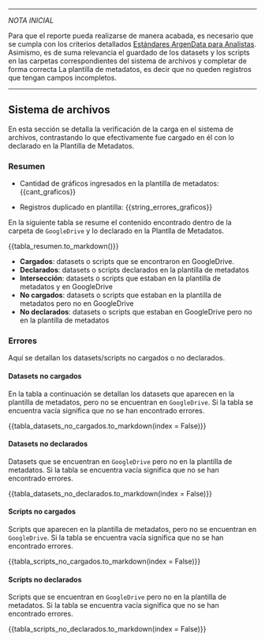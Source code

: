 
***
*NOTA INICIAL*

Para que el reporte pueda realizarse de manera acabada, es necesario que se cumpla con los criterios detallados [Estándares ArgenData para Analistas](https://docs.google.com/document/d/1JZm8BAnqNqzOITUNJi4sdjYePDHEY3nZI712BwUwAes/edit?usp=sharing). Asimismo, es de suma relevancia el guardado de los  datasets y los scripts en las carpetas correspondientes del sistema de archivos y completar de forma correcta La plantilla de metadatos, es decir que no queden registros que tengan campos incompletos.

***

## Sistema de archivos

En esta sección se detalla la verificación de la carga en el sistema de archivos, 
contrastando lo que efectivamente fue cargado en él con lo declarado en la Plantilla de Metadatos.

### Resumen


- Cantidad de gráficos ingresados en la plantilla de metadatos: {{cant_graficos}} 


- Registros duplicado en plantilla: {{string_errores_graficos}}

En la siguiente tabla se resume el contenido encontrado dentro de la carpeta de `GoogleDrive` y lo declarado en la Plantlla de Metadatos.


{{tabla_resumen.to_markdown()}}


*   **Cargados**: datasets o scripts que se encontraron en GoogleDrive.
*   **Declarados**: datasets o scripts  declarados en la plantilla de metadatos
*   **Intersección**: datasets o scripts que estaban en la plantilla de metadatos y en GoogleDrive
*   **No cargados**: datasets o scripts que estaban en la plantilla de metadatos pero no en GoogleDrive
*   **No declarados**: datasets o scripts que estaban en GoogleDrive pero no en la plantilla de metadatos

### Errores

Aquí se detallan los datasets/scripts no cargados o no declarados. 

#### Datasets no cargados

En la tabla a continuación se detallan los datasets que aparecen en la plantilla de metadatos, pero no se encuentran en `GoogleDrive`.
Si la tabla se encuentra vacía significa que no se han encontrado errores. 


{{tabla_datasets_no_cargados.to_markdown(index = False)}}


#### Datasets no declarados

Datasets que se encuentran en `GoogleDrive` pero no en la plantilla de metadatos.
Si la tabla se encuentra vacía significa que no se han encontrado errores.


{{tabla_datasets_no_declarados.to_markdown(index = False)}}


#### Scripts no cargados

Scripts que aparecen en la plantilla de metadatos, pero no se encuentran en `GoogleDrive`. Si la tabla
se encuentra vacía significa que no se han encontrado errores.


{{tabla_scripts_no_cargados.to_markdown(index = False)}}


#### Scripts no declarados

Scripts que se encuentran en `GoogleDrive` pero no en la plantilla de metadatos. Si la tabla
se encuentra vacía significa que no se han encontrado errores.


{{tabla_scripts_no_declarados.to_markdown(index = False)}}


